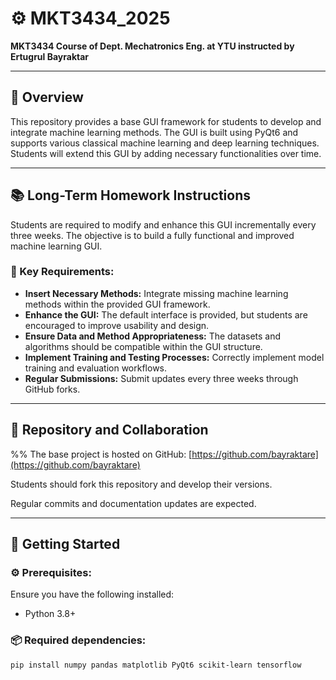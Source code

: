 # ⚙️ MKT3434_2025

**MKT3434 Course of Dept. Mechatronics Eng. at YTU instructed by Ertugrul Bayraktar**

---

## 🚀 Overview

This repository provides a base GUI framework for students to develop and integrate machine learning methods. The GUI is built using PyQt6 and supports various classical machine learning and deep learning techniques. Students will extend this GUI by adding necessary functionalities over time.

---

## 📚 Long-Term Homework Instructions

Students are required to modify and enhance this GUI incrementally every three weeks. The objective is to build a fully functional and improved machine learning GUI.

### 🎯 Key Requirements:

*   **Insert Necessary Methods:** Integrate missing machine learning methods within the provided GUI framework.
*   **Enhance the GUI:** The default interface is provided, but students are encouraged to improve usability and design.
*   **Ensure Data and Method Appropriateness:** The datasets and algorithms should be compatible within the GUI structure.
*   **Implement Training and Testing Processes:** Correctly implement model training and evaluation workflows.
*   **Regular Submissions:** Submit updates every three weeks through GitHub forks.

---

## 🤝 Repository and Collaboration

%% The base project is hosted on GitHub: [https://github.com/bayraktare](https://github.com/bayraktare)

Students should fork this repository and develop their versions.

Regular commits and documentation updates are expected.

---

## 🏁 Getting Started

### ⚙️ Prerequisites:

Ensure you have the following installed:

*   Python 3.8+

### 📦 Required dependencies:

```bash
pip install numpy pandas matplotlib PyQt6 scikit-learn tensorflow
